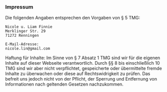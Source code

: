### Impressum

Die folgenden Angaben entsprechen den Vorgaben von § 5 TMG:

```
Nicole u. Liam Finnie
Merklinger Str. 29
71272 Renningen

E-Mail-Adresse:
nicole.lin@gmail.com
```


Haftung für Inhalte:
Im Sinne von § 7 Absatz 1 TMG sind wir für die eigenen Inhalte auf dieser Webseite verantwortlich.
Durch §§ 8 bis einschließlich 10 TMG sind wir aber nicht verpflichtet, gespeicherte oder übermittelte
fremde Inhalte zu überwachen oder diese auf Rechtswidrigkeit zu prüfen. Das befreit uns jedoch
nicht von der Pflicht, der Sperrung und Entfernung von Informationen nach geltenden Gesetzen
nachzukommen. 
